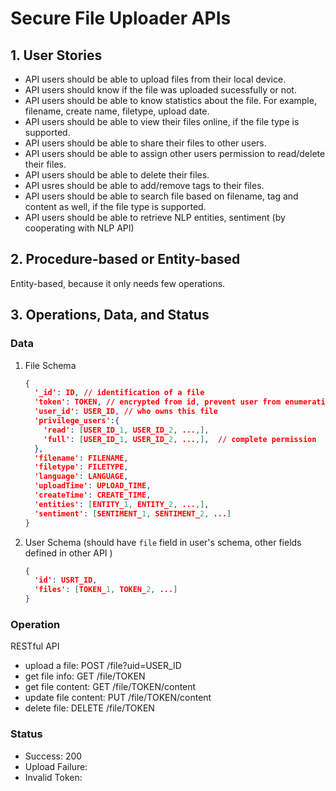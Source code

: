# Secure File Uploader APIs

## 1. User Stories

- API users should be able to upload files from their local device.
- API users should know if the file was uploaded sucessfully or not.
- API users should be able to know statistics about the file. For example, filename, create name, filetype, upload date.
- API users should be able to view their files online, if the file type is supported.
- API users should be able to share their files to other users.
- API users should be able to assign other users permission to read/delete their files.
- API users should be able to delete their files.
- API usres should be able to add/remove tags to their files.
- API users should be able to search file based on filename, tag and content as well, if the file type is supported.
- API users should be able to retrieve NLP entities, sentiment (by cooperating with NLP API)
## 2. Procedure-based or Entity-based

Entity-based, because it only needs few operations.

## 3. Operations, Data, and Status

### Data

1. File Schema

   ```json
   {
     '_id': ID, // identification of a file
     'token': TOKEN, // encrypted from id, prevent user from enumerating file id
     'user_id': USER_ID, // who owns this file
     'privilege_users':{
       'read': [USER_ID_1, USER_ID_2, ...,],
       'full': [USER_ID_1, USER_ID_2, ...,],  // complete permission
     },
     'filename': FILENAME,
     'filetype': FILETYPE,
     'language': LANGUAGE,
     'uploadTime': UPLOAD_TIME,
     'createTime': CREATE_TIME,
     'entities': [ENTITY_1, ENTITY_2, ...,],
     'sentiment': [SENTIMENT_1, SENTIMENT_2, ...]
   }
   ```

2. User Schema (should have  `file` field in user's schema, other fields defined in other API )

   ```json
   {
     'id': USRT_ID,
     'files': [TOKEN_1, TOKEN_2, ...]
   }
   ```

   

### Operation

RESTful API

- upload a file: POST /file?uid=USER_ID
- get file info: GET /file/TOKEN
- get file content: GET /file/TOKEN/content
- update file content: PUT /file/TOKEN/content
- delete file: DELETE /file/TOKEN



### Status

- Success: 200
- Upload Failure: 
- Invalid Token: